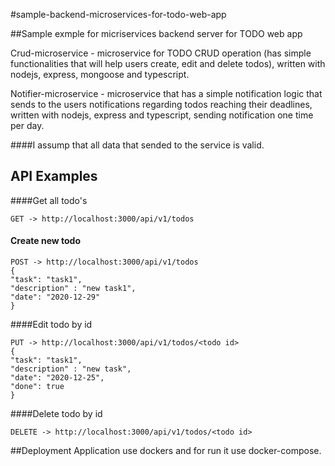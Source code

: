 #sample-backend-microservices-for-todo-web-app

##Sample exmple for micriservices backend server for TODO web app

Crud-microservice - microservice for TODO CRUD operation (has simple functionalities that will help users create, edit and delete todos), written with nodejs, express, mongoose and typescript.

Notifier-microservice - microservice that has a simple notification logic that sends to the users notifications regarding todos reaching their deadlines, written with nodejs, express and typescript, sending notification one time per day.

####I assump that all data that sended to the service is valid.

## API Examples

####Get all todo's

```
GET -> http://localhost:3000/api/v1/todos
```

#### Create new todo

```
POST -> http://localhost:3000/api/v1/todos
{
"task": "task1",
"description" : "new task1",
"date": "2020-12-29"
}
```

####Edit todo by id

```
PUT -> http://localhost:3000/api/v1/todos/<todo id>
{
"task": "task1",
"description" : "new task",
"date": "2020-12-25",
"done": true
}
```

####Delete todo by id

```
DELETE -> http://localhost:3000/api/v1/todos/<todo id>
```

##Deployment
Application use dockers and for run it use docker-compose.

